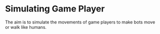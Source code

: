 # Simulating Game Player
The aim is to simulate the movements of game players to make bots move or walk like humans.
